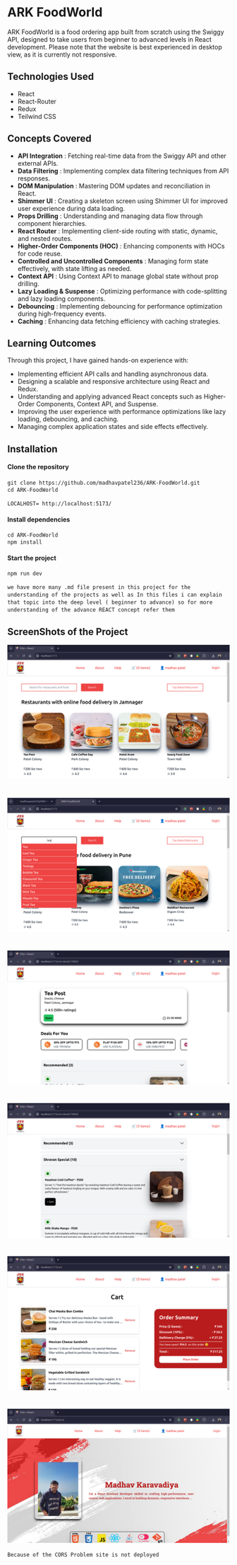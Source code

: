 # ARK FoodWorld

ARK FoodWorld is a food ordering app built from scratch using the Swiggy API, designed to take users from beginner to advanced levels in React development. Please note that the website is best experienced in desktop view, as it is currently not responsive.

## Technologies Used

- React
- React-Router
- Redux
- Teilwind CSS

## Concepts Covered

- **API Integration** : Fetching real-time data from the Swiggy API and other external APIs.
- **Data Filtering** : Implementing complex data filtering techniques from API responses.
- **DOM Manipulation** : Mastering DOM updates and reconciliation in React.
- **Shimmer UI** : Creating a skeleton screen using Shimmer UI for improved user experience      during data loading.
- **Props Drilling** : Understanding and managing data flow through component hierarchies.
- **React Router** : Implementing client-side routing with static, dynamic, and nested routes.
- **Higher-Order Components (HOC)** : Enhancing components with HOCs for code reuse.
- **Controlled and Uncontrolled Components** : Managing form state effectively, with state lifting as needed.
- **Context API** : Using Context API to manage global state without prop drilling.
- **Lazy Loading & Suspense** : Optimizing performance with code-splitting and lazy loading components.
- **Debouncing** : Implementing debouncing for performance optimization during high-frequency events.
- **Caching** : Enhancing data fetching efficiency with caching strategies.
<!-- - Nested Comments: Building complex UIs with N-levels deep nested comments. -->

## Learning Outcomes

Through this project, I have gained hands-on experience with:

- Implementing efficient API calls and handling asynchronous data.
- Designing a scalable and responsive architecture using React and Redux.
- Understanding and applying advanced React concepts such as Higher-Order Components, Context API, and Suspense.
- Improving the user experience with performance optimizations like lazy loading, debouncing, and caching.
- Managing complex application states and side effects effectively.


<!-- ## features:  -->

## Installation

#### Clone the repository

```
git clone https://github.com/madhavpatel236/ARK-FoodWorld.git
cd ARK-FoodWorld
```

`LOCALHOST= http://localhost:5173/`

#### Install dependencies

```
cd ARK-FoodWorld
npm install
```

#### Start the project

```
npm run dev
```

`we have more many .md file present in this project for the understanding of the projects as well as In this files i can explain that topic into the deep level ( beginner to advance) so for more understanding of the advance REACT concept refer them `

## ScreenShots of the Project

![SS1](./src/img/ScreenShots/one.png)

#

![SS2](./src/img/ScreenShots/two.png)

#

![SS3](./src/img/ScreenShots/three.png)

#

![SS4](./src/img/ScreenShots/four.png)

#

![SS5](./src/img/ScreenShots/five.png)

#

![SS6](./src/img/ScreenShots/six.png)

`Because of the CORS Problem site is not deployed`
